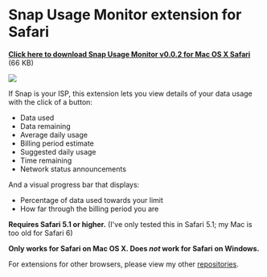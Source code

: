 Snap Usage Monitor extension for Safari
===========

[**Click here to download Snap Usage Monitor v0.0.2 for Mac OS X Safari**](https://github.com/ChrisNZL/snap-safari/raw/master/Builds/SnapUsageMonitor_0.0.2.safariextz) (66 KB)

![](http://iforce.co.nz/i/e1axepgm.2ij.png)

If Snap is your ISP, this extension lets you view details of your data usage with the click of a button:
* Data used
* Data remaining
* Average daily usage
* Billing period estimate
* Suggested daily usage
* Time remaining
* Network status announcements

And a visual progress bar that displays:
* Percentage of data used towards your limit
* How far through the billing period you are

**Requires Safari 5.1 or higher.** (I've only tested this in Safari 5.1; my Mac is too old for Safari 6)

**Only works for Safari on Mac OS X. Does _not_ work for Safari on Windows.**

For extensions for other browsers, please view my other [repositories](https://github.com/ChrisNZL?tab=repositories).

